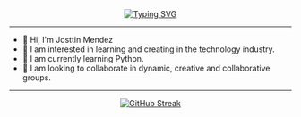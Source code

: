  <div align="center">
<a href="https://git.io/typing-svg"><img src="https://readme-typing-svg.demolab.com?font=Fira+Code&weight=500&size=27&pause=1000&color=006AFE&background=2E4065DE0A3000&center=true&vCenter=true&width=435&lines=Welcome to my GitHub!" alt="Typing SVG" /></a>
 </div>
</center>

<hr>

- 👋 Hi, I'm Josttin Mendez
- 👀 I am interested in learning and creating in the technology industry.
- 🌱 I am currently learning Python.
- 🔎 I am looking to collaborate in dynamic, creative and collaborative groups.

<hr>

<p align="center">
  <a href="https://git.io/streak-stats">
    <img src="http://github-readme-streak-stats.herokuapp.com?user=Josttin-M&theme=transparent&hide_border=true&date_format=j%2Fn%5B%2FY%5D" alt="GitHub Streak" />
  </a>
</p>

<!---
Josttin-Mendez-Jala/Josttin-Mendez-Jala is a ✨ special ✨ repository because its `README.md` (this file) appears on your GitHub profile.
You can click the Preview link to take a look at your changes.
--->

